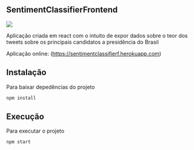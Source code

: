 <h2>SentimentClassifierFrontend</h2>

<img src="https://img.shields.io/badge/react%20-%2320232a.svg?&style=for-the-badge&logo=react&logoColor=%2361DAFB"/>
<p>Aplicação criada em react com o intuito de expor dados sobre o teor dos tweets sobre os principais candidatos a presidência do Brasil<p>

Aplicação online: (https://sentimentclassifierf.herokuapp.com)

## Instalação

Para baixar depedências do projeto
```bash
npm install 
```

## Execução
Para executar o projeto
```bash
npm start
```
